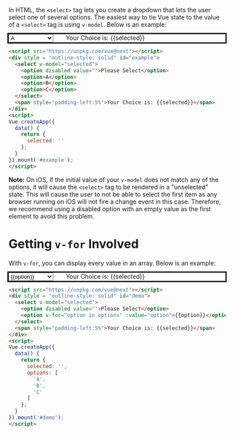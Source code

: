 In HTML, the `<select>` tag lets you create a dropdown that
lets the user select one of several options. The easiest way
to tie Vue state to the value of a `<select>` tag is using
`v-model`. Below is an example:

<script src="https://unpkg.com/vue@next"></script>
<div style = "outline-style: solid" id="example">
  <select v-model="selected">
    <option disabled value="">Please Select</option>
    <option>A</option>
    <option>B</option>
    <option>C</option>
  </select>
  <span style="padding-left:5%">Your Choice is: {{selected}}</span>
</div>
<script>
Vue.createApp({
  data() {
    return {
      selected: ''
    };
  }
}).mount('#example');
</script>
</script>

```html
<script src="https://unpkg.com/vue@next"></script>
<div style = "outline-style: solid" id="example">
  <select v-model="selected">
    <option disabled value="">Please Select</option>
    <option>A</option>
    <option>B</option>
    <option>C</option>
  </select>
  <span style="padding-left:5%">Your Choice is: {{selected}}</span>
</div>
<script>
Vue.createApp({
  data() {
    return {
      selected: ''
    };
  }
}).mount('#example');
</script>
```

**Note:** On iOS, if the initial value of your `v-model` does not match any of the
options, it will cause the `<select>` tag to be rendered in a "unselected" state. This will
cause the user to not be able to select the first item as any browser running on iOS will not
fire a change event in this case. Therefore, we recommend using a disabled option with an empty
value as the first element to avoid this problem.

# Getting `v-for` Involved
With `v-for`, you can display every value in an array.
Below is an example:

<div style = "outline-style: solid" id="demo">
  <select v-model="selected">
    <option disabled value="">Please Select</option>
    <option v-for="option in options" :value="option">{{option}}</option>
  </select>
  <span style="padding-left:5%">Your Choice is: {{selected}}</span>
</div>
<script>
Vue.createApp({
  data() {
    return {
      selected: '',
      options: [
        'A',
        'B',
        'C'
      ]
    };
  }
}).mount('#demo');
</script>

```html
<script src="https://unpkg.com/vue@next"></script>
<div style = "outline-style: solid" id="demo">
  <select v-model="selected">
    <option disabled value="">Please Select</option>
    <option v-for="option in options" :value="option">{{option}}</option>
  </select>
  <span style="padding-left:5%">Your Choice is: {{selected}}</span>
</div>
<script>
Vue.createApp({
  data() {
    return {
      selected: '',
      options: [
        'A',
        'B',
        'C'
      ]
    };
  }
}).mount('#demo');
</script>
```
